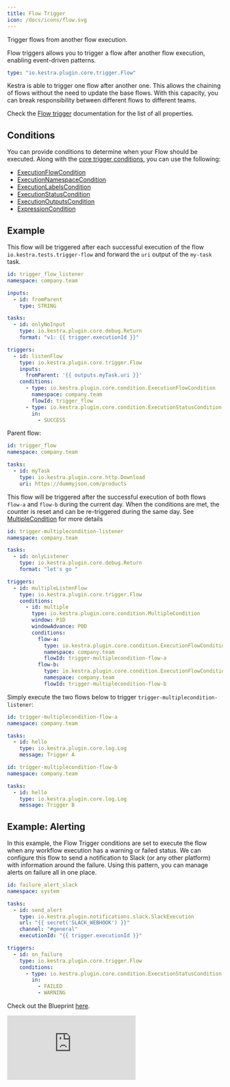 ```yaml
---
title: Flow Trigger
icon: /docs/icons/flow.svg
---
```


Trigger flows from another flow execution.

Flow triggers allows you to trigger a flow after another flow execution, enabling event-driven patterns.

```yaml
type: "io.kestra.plugin.core.trigger.Flow"
```

Kestra is able to trigger one flow after another one. This allows the chaining of flows without the need to update the base flows. With this capacity, you can break responsibility between different flows to different teams.

Check the [Flow trigger](/plugins/core/triggers/io.kestra.plugin.core.trigger.Flow) documentation for the list of all properties.

## Conditions

You can provide conditions to determine when your Flow should be executed. Along with the [core trigger conditions](./index.md#conditions), you can use the following:

- [ExecutionFlowCondition](/plugins/core/conditions/io.kestra.plugin.core.condition.ExecutionFlowCondition)
- [ExecutionNamespaceCondition](/plugins/core/conditions/io.kestra.plugin.core.condition.ExecutionNamespaceCondition)
- [ExecutionLabelsCondition](/plugins/core/conditions/io.kestra.plugin.core.condition.executionlabelscondition)
- [ExecutionStatusCondition](/plugins/core/conditions/io.kestra.plugin.core.condition.ExecutionStatusCondition)
- [ExecutionOutputsCondition](/plugins/core/conditions/io.kestra.plugin.core.condition.executionoutputscondition)
- [ExpressionCondition](/plugins/core/conditions/io.kestra.plugin.core.condition.ExpressionCondition)

## Example

This flow will be triggered after each successful execution of the flow `io.kestra.tests.trigger-flow` and forward the `uri` output of the `my-task` task.
```yaml
id: trigger_flow_listener
namespace: company.team

inputs:
  - id: fromParent
    type: STRING

tasks:
  - id: onlyNoInput
    type: io.kestra.plugin.core.debug.Return
    format: "v1: {{ trigger.executionId }}"

triggers:
  - id: listenFlow
    type: io.kestra.plugin.core.trigger.Flow
    inputs:
      fromParent: '{{ outputs.myTask.uri }}'
    conditions:
      - type: io.kestra.plugin.core.condition.ExecutionFlowCondition
        namespace: company.team
        flowId: trigger_flow
      - type: io.kestra.plugin.core.condition.ExecutionStatusCondition
        in:
          - SUCCESS
```
Parent flow:
```yaml
id: trigger_flow
namespace: company.team

tasks:
  - id: myTask
    type: io.kestra.plugin.core.http.Download
    uri: https://dummyjson.com/products
```



This flow will be triggered after the successful execution of both flows `flow-a` and `flow-b` during the current day. When the conditions are met, the counter is reset and can be re-triggered during the same day. See [MultipleCondition](/plugins/core/conditions/io.kestra.plugin.core.condition.MultipleCondition) for more details

```yaml
id: trigger-multiplecondition-listener
namespace: company.team

tasks:
  - id: onlyListener
    type: io.kestra.plugin.core.debug.Return
    format: "let's go "

triggers:
  - id: multipleListenFlow
    type: io.kestra.plugin.core.trigger.Flow
    conditions:
      - id: multiple
        type: io.kestra.plugin.core.condition.MultipleCondition
        window: P1D
        windowAdvance: P0D
        conditions:
          flow-a:
            type: io.kestra.plugin.core.condition.ExecutionFlowCondition
            namespace: company.team
            flowId: trigger-multiplecondition-flow-a
          flow-b:
            type: io.kestra.plugin.core.condition.ExecutionFlowCondition
            namespace: company.team
            flowId: trigger-multiplecondition-flow-b
```

Simply execute the two flows below to trigger `trigger-multiplecondition-listener`:
```yaml
id: trigger-multiplecondition-flow-a
namespace: company.team

tasks:
  - id: hello
    type: io.kestra.plugin.core.log.Log
    message: Trigger A
```

```yaml
id: trigger-multiplecondition-flow-b
namespace: company.team

tasks:
  - id: hello
    type: io.kestra.plugin.core.log.Log
    message: Trigger B
```

## Example: Alerting

In this example, the Flow Trigger conditions are set to execute the flow when any workflow execution has a warning or failed status. We can configure this flow to send a notification to Slack (or any other platform) with information around the failure. Using this pattern, you can manage alerts on failure all in one place.

```yaml
id: failure_alert_slack
namespace: system

tasks:
  - id: send_alert
    type: io.kestra.plugin.notifications.slack.SlackExecution
    url: "{{ secret('SLACK_WEBHOOK') }}"
    channel: "#general"
    executionId: "{{ trigger.executionId }}"

triggers:
  - id: on_failure
    type: io.kestra.plugin.core.trigger.Flow
    conditions:
      - type: io.kestra.plugin.core.condition.ExecutionStatusCondition
        in:
          - FAILED
          - WARNING
```

Check out the Blueprint [here](https://kestra.io/blueprints/failure-alert-slack).

<div class="video-container">
  <iframe src="https://www.youtube.com/embed/qwZUdtsngvQ?si=ss7AVZik8FeojdHk" title="YouTube video player" frameborder="0" allow="accelerometer; autoplay; clipboard-write; encrypted-media; gyroscope; picture-in-picture; web-share" referrerpolicy="strict-origin-when-cross-origin" allowfullscreen></iframe>
</div>
